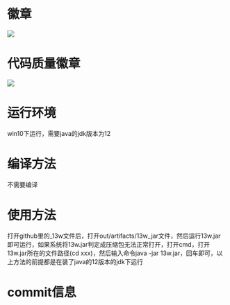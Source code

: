 # 徽章
[![](https://img.shields.io/badge/yo-hey-red.svg)](https://edu.cnblogs.com/campus/fzu/SE_FZU_1917_K)

# 代码质量徽章
[![](https://img.shields.io/badge/code_quality-A-red.svg)](https://app.codacy.com/manual/kbkingbob/fzu/dashboard)

# 运行环境
win10下运行，需要java的jdk版本为12

# 编译方法
不需要编译

# 使用方法
打开github里的_13w文件后，打开out/artifacts/13w_jar文件，然后运行13w.jar即可运行，如果系统将13w.jar判定成压缩包无法正常打开，打开cmd，打开13w.jar所在的文件路径(cd xxx)，然后输入命令java -jar 13w.jar，回车即可，以上方法的前提都是在装了java的12版本的jdk下运行

# commit信息
